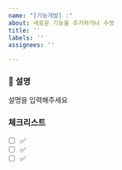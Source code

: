 ```yaml
---
name: "[기능개발] :"
about: 새로운 기능을 추가하거나 수정
title: ''
labels: ''
assignees: ''

---
```


### 📄 설명
설명을 입력해주세요

### 체크리스트
- [ ] ✅
- [ ] ✅
- [ ] ✅
